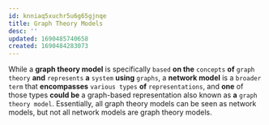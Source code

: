```yaml
---
id: knniaq5xuchr5u6g65gjnqe
title: Graph Theory Models
desc: ''
updated: 1690485740658
created: 1690484283073
---
```


While a **graph theory model** is specifically `based` **on the** `concepts` **of** `graph theory` **and** `represents` **a** `system` **using** `graphs`, a **network model** is a `broader term` that **encompasses** `various types` **of** `representations`, and **one** of those types **could be** a graph-based representation also known as **a** `graph theory model`. Essentially, all graph theory models can be seen as network models, but not all network models are graph theory models.